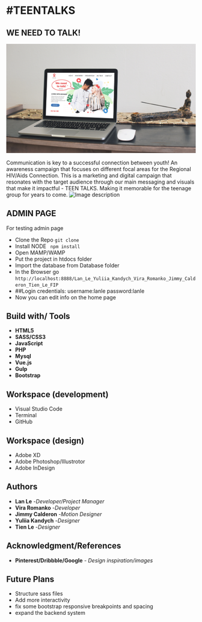 # #TEENTALKS

## WE NEED TO TALK!
![Image description](/images/mockup_1.jpg)



Communication is key to a successful connection between youth!
An awareness campaign that focuses on different focal areas for
the Regional HIV/Aids Connection. This is a marketing and digital campaign that resonates with
the target audience through our main messaging and visuals that make it impactful - TEEN TALKS. Making it
memorable for the teenage group for years to come.
![Image description](/images/mockup_2.jpg)






## ADMIN PAGE
For testing admin page 
* Clone the Repo ```git clone```
* Install NODE ``` npm install```
* Open MAMP/WAMP
* Put the project in htdocs folder
* Import the database from Database folder
* In the Browser go ``` http://localhost:8888/Lan_Le_Yuliia_Kandych_Vira_Romanko_Jimmy_Calderon_Tien_Le_FIP```
* ##Login credentials: username:lanle password:lanle
* Now you can edit info on the home page






## Build with/ Tools
* **HTML5**
* **SASS/CSS3**
* **JavaScript**
* **PHP**
* **Mysql**
* **Vue.js**
* **Gulp**
* **Bootstrap**


## Workspace (development)
* Visual Studio Code
* Terminal
* GitHub

## Workspace (design)
* Adobe XD
* Adobe Photoshop/Illustrotor
* Adobe InDesign

## Authors
* **Lan Le** -*Developer/Project Manager*
* **Vira Romanko** -*Developer*
* **Jimmy Calderon** -*Motion Designer*
* **Yuliia Kandych** -*Designer*
* **Tien Le** -*Designer*





## Acknowledgment/References

* **Pinterest/Dribbble/Google** - *Design inspiration/images* 

## Future Plans
* Structure sass files
* Add more interactivity
* fix some bootstrap responsive breakpoints and spacing
* expand the backend system

